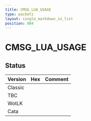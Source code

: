 ```yaml
---
title: CMSG_LUA_USAGE
type: packets
layout: single_markdown_in_list
position: 804
---
```


# CMSG_LUA_USAGE

## Status

Version | Hex | Comment
---------- | ---------- | ---------- 
Classic |  |  
TBC |  |  
WotLK |  |  
Cata |  |  
